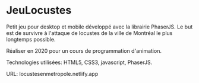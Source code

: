 # JeuLocustes

Petit jeu pour desktop et mobile développé avec la librairie PhaserJS. Le but est de survivre à l'attaque de locustes de la ville de Montréal le plus longtemps possible. 

Réaliser en 2020 pour un cours de programmation d'animation.

Technologies utilisées: HTML5, CSS3, javascript, PhaserJS.

URL: locustesenmetropole.netlify.app
